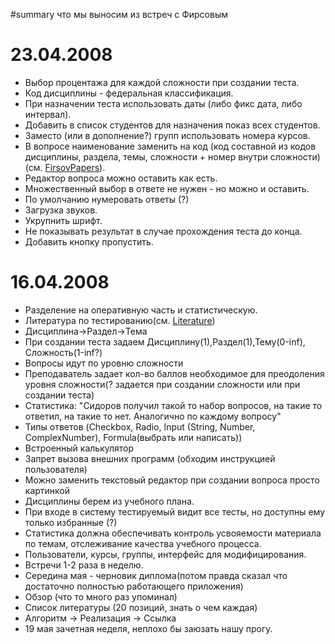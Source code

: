 ﻿#summary что мы выносим из встреч с Фирсовым
# 23.04.2008 #

  * Выбор процентажа для каждой сложности при создании теста.
  * Код дисциплины - федеральная классификация.
  * При назначении теста использовать даты (либо фикс дата, либо интервал).
  * Добавить в список студентов для назначения показ всех студентов.
  * Заместо (или в дополнение?) групп использовать номера курсов.
  * В вопросе наименование заменить на код (код составной из кодов дисциплины, раздела, темы, сложности + номер внутри сложности) (см. [FirsovPapers](FirsovPapers.md)).
  * Редактор вопроса можно оставить как есть.
  * Множественный выбор в ответе не нужен - но можно и оставить.
  * По умолчанию нумеровать ответы (?)
  * Загрузка звуков.
  * Укрупнить шрифт.
  * Не показывать результат в случае прохождения теста до конца.
  * Добавить кнопку пропустить.

# 16.04.2008 #

  * Разделение на оперативную часть и статистическую.
  * Литература по тестированию(см. [Literature](Literature.md))
  * Дисциплина->Раздел->Тема
  * При создании теста задаем Дисциплину(1),Раздел(1),Тему(0-inf), Сложность(1-inf?)
  * Вопросы идут по уровню сложности
  * Преподаватель задает кол-во баллов необходимое для преодоления уровня сложности(? задается при создании сложности или при создании теста)
  * Статистика: "Сидоров получил такой то набор вопросов, на такие то ответил, на такие то нет. Аналогично по каждому вопросу"
  * Типы ответов (Checkbox, Radio, Input (String, Number, ComplexNumber), Formula(выбрать или написать))
  * Встроенный калькулятор
  * Запрет вызова внешних программ (обходим инструкцией пользователя)
  * Можно заменить текстовый редактор при создании вопроса просто картинкой
  * Дисциплины берем из учебного плана.
  * При входе в систему тестируемый видит все тесты, но доступны ему только избранные (?)
  * Статистика должна обеспечивать контроль усвояемости материала по темам, отслеживание качества учебного процесса.
  * Пользователи, курсы, группы, интерфейс для модифицирования.
  * Встречи 1-2 раза в неделю.
  * Середина мая - черновик диплома(потом правда сказал что достаточно полностью работающего приложения)
  * Обзор (что то много раз упоминал)
  * Список литературы (20 позиций, знать о чем каждая)
  * Алгоритм -> Реализация -> Ссылка
  * 19 мая зачетная неделя, неплохо бы заюзать нашу прогу.